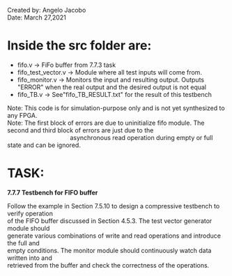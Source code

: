 Created by: Angelo Jacobo  
Date: March 27,2021  

# Inside the src folder are:
* fifo.v -> FiFo buffer from 7.7.3 task  
* fifo_test_vector.v -> Module where all test inputs will come from.  
* fifo_monitor.v -> Monitors the input and resulting output. Outputs "ERROR" when the real output and the desired output is not equal  
* fifo_TB.v -> See"fifo_TB_RESULT.txt" for the result of this testbench  

Note: This code is for simulation-purpose only and is not yet synthesized to any FPGA.  
Note: The first block of errors are due to uninitialize fifo module. The second and third block of errors are just due to the  
&emsp;&emsp;&emsp;&emsp;&emsp;&emsp;&emsp;&emsp;&emsp;&emsp; asynchronous read operation during empty or full state and can be ignored.

# TASK:
**7.7.7 Testbench for FIFO buffer**

Follow the example in Section 7.5.10 to design a compressive testbench to verify operation  
of the FIFO buffer discussed in Section 4.5.3. The test vector generator module should  
generate various combinations of write and read operations and introduce the full and  
empty conditions. The monitor module should continuously watch data written into and  
retrieved from the buffer and check the correctness of the operations.   
